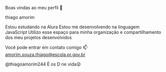Boas vindas ao meu perfil 💙

thiago amorim

Estou estudando na Alura
Estou me desenvolvendo na linguagem JavaScript
Utilizo esse espaço para minha organização e compartilhamento dos meu projetos desenvolvidos

Você pode entrar em contato comigo 📫
amorim.souza.thiago@escola.pr.gov.br

@thiagoamorim244
È os D ne vida😜

